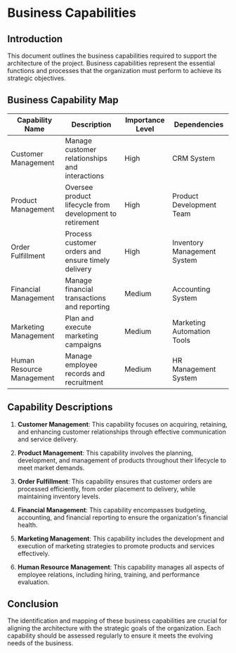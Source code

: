 # Business Capabilities

## Introduction
This document outlines the business capabilities required to support the architecture of the project. Business capabilities represent the essential functions and processes that the organization must perform to achieve its strategic objectives.

## Business Capability Map
| Capability Name       | Description                                      | Importance Level | Dependencies                |
|-----------------------|--------------------------------------------------|------------------|-----------------------------|
| Customer Management    | Manage customer relationships and interactions   | High             | CRM System                  |
| Product Management     | Oversee product lifecycle from development to retirement | High             | Product Development Team    |
| Order Fulfillment      | Process customer orders and ensure timely delivery | High             | Inventory Management System  |
| Financial Management    | Manage financial transactions and reporting      | Medium           | Accounting System           |
| Marketing Management    | Plan and execute marketing campaigns             | Medium           | Marketing Automation Tools   |
| Human Resource Management | Manage employee records and recruitment        | Medium           | HR Management System        |

## Capability Descriptions
1. **Customer Management**: This capability focuses on acquiring, retaining, and enhancing customer relationships through effective communication and service delivery.
   
2. **Product Management**: This capability involves the planning, development, and management of products throughout their lifecycle to meet market demands.

3. **Order Fulfillment**: This capability ensures that customer orders are processed efficiently, from order placement to delivery, while maintaining inventory levels.

4. **Financial Management**: This capability encompasses budgeting, accounting, and financial reporting to ensure the organization's financial health.

5. **Marketing Management**: This capability includes the development and execution of marketing strategies to promote products and services effectively.

6. **Human Resource Management**: This capability manages all aspects of employee relations, including hiring, training, and performance evaluation.

## Conclusion
The identification and mapping of these business capabilities are crucial for aligning the architecture with the strategic goals of the organization. Each capability should be assessed regularly to ensure it meets the evolving needs of the business.